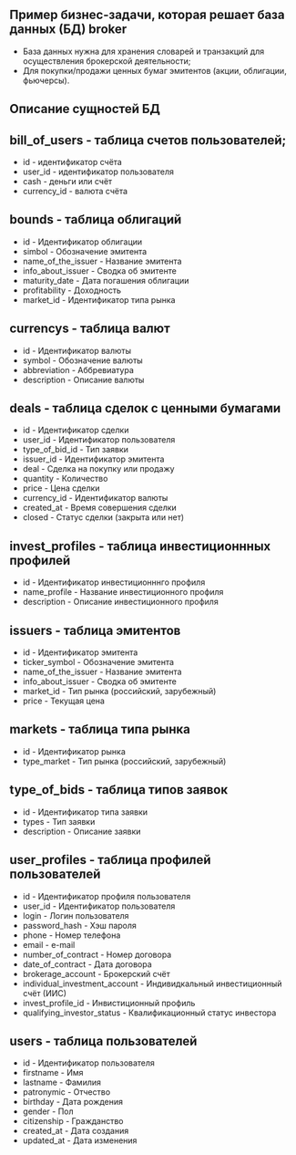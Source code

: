 ## Пример бизнес-задачи, которая решает база данных (БД) broker
* База данных нужна для хранения словарей и транзакций для осуществления брокерской деятельности;
* Для покупки/продажи ценных бумаг эмитентов (акции, облигации, фьючерсы).

## Описание сущностей БД
## bill_of_users - таблица счетов пользователей;
  * id - идентификатор счёта
  * user_id - идентификатор пользователя
  * cash - деньги или счёт
  * currency_id - валюта счёта

## bounds - таблица облигаций
  * id - Идентификатор облигации
  * simbol - Обозначение эмитента
  * name_of_the_issuer - Название эмитента
  * info_about_issuer - Сводка об эмитенте
  * maturity_date - Дата погашения облигации
  * profitability - Доходность
  * market_id -  Идентификатор типа рынка

## currencys - таблица валют
  * id - Идентификатор валюты
  * symbol - Обозначение валюты
  * abbreviation - Аббревиатура
  * description - Описание валюты

## deals - таблица сделок с ценными бумагами
  * id - Идентификатор сделки
  * user_id - Идентификатор пользователя
  * type_of_bid_id - Тип заявки
  * issuer_id - Идентификатор эмитента
  * deal - Сделка на покупку или продажу
  * quantity - Количество
  * price - Цена сделки
  * currency_id - Идентификатор валюты
  * created_at - Время совершения сделки
  * closed - Статус сделки (закрыта или нет)

## invest_profiles - таблица инвестиционнных профилей
  * id - Идентификатор инвестиционннго профиля
  * name_profile - Название инвестиционного профиля
  * description - Описание инвестиционного профиля

## issuers - таблица эмитентов
  * id - Идентификатор эмитента
  * ticker_symbol - Обозначение эмитента
  * name_of_the_issuer - Название эмитента
  * info_about_issuer - Сводка об эмитенте
  * market_id - Тип рынка (российский, зарубежный)
  * price - Текущая цена

## markets - таблица типа рынка
  * id - Идентификатор рынка
  * type_market - Тип рынка (российский, зарубежный)

## type_of_bids - таблица типов заявок
  * id - Идентификатор типа заявки
  * types - Тип заявки
  * description - Описание заявки

## user_profiles - таблица профилей пользователей
  * id - Идентификатор профиля пользователя 
  * user_id - Идентификатор пользователя
  * login - Логин пользователя
  * password_hash - Хэш пароля
  * phone - Номер телефона
  * email - e-mail
  * number_of_contract - Номер договора
  * date_of_contract - Дата договора
  * brokerage_account - Брокерский счёт
  * individual_investment_account - Индивидкальный инвестиционный счёт (ИИС)
  * invest_profile_id - Инвистиционный профиль
  * qualifying_investor_status - Квалификационный статус инвестора

## users - таблица пользователей
  * id - Идентификатор пользователя
  * firstname - Имя
  * lastname - Фамилия
  * patronymic - Отчество
  * birthday - Дата рождения
  * gender - Пол
  * citizenship - Гражданство
  * created_at - Дата создания
  * updated_at - Дата изменения


